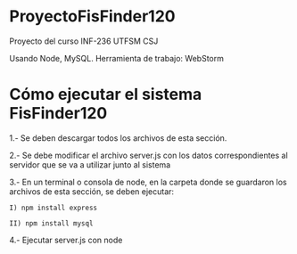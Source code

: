 # ProyectoFisFinder120
Proyecto del curso INF-236 UTFSM CSJ

Usando Node, MySQL. Herramienta de trabajo: WebStorm

# Cómo ejecutar el sistema FisFinder120

1.- Se deben descargar todos los archivos de esta sección.

2.- Se debe modificar el archivo server.js con los datos correspondientes al servidor que se va a utilizar junto al sistema

3.- En un terminal o consola de node, en la carpeta donde se guardaron los archivos de esta sección, se deben ejecutar:

    I) npm install express
  
    II) npm install mysql
  
4.- Ejecutar server.js con node


